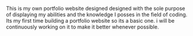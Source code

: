 This is my own portfolio website designed designed with the sole purpose of displaying my abilities and the knowledge I posses in the field of coding.
Its my first time building a portfolio website so its a basic one.
i will be continuously working on it to make it better whenever possible.
